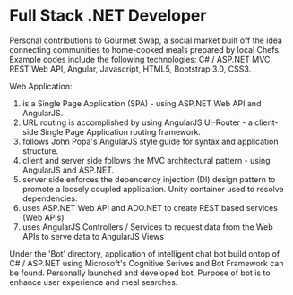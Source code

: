 # Full Stack .NET Developer
Personal contributions to Gourmet Swap, a social market built off the idea connecting communities to home-cooked meals prepared by local Chefs. Example codes include the following technologies: C# / ASP.NET MVC, REST Web API, Angular, Javascript, HTML5, Bootstrap 3.0, CSS3.

Web Application:
1) is a Single Page Application (SPA) - using ASP.NET Web API and AngularJS.
2) URL routing is accomplished by using AngularJS UI-Router - a client-side Single Page Application routing framework.
3) follows John Popa's AngularJS style guide for syntax and application structure.
4) client and server side follows the MVC architectural pattern - using AngularJS and ASP.NET.
5) server side enforces the dependency injection (DI) design pattern to promote a loosely coupled application. Unity container used to resolve dependencies. 
6) uses ASP.NET Web API and ADO.NET to create REST based services (Web APIs) 
7) uses AngularJS Controllers / Services to request data from the Web APIs to serve data to AngularJS Views 


Under the 'Bot' directory, application of intelligent chat bot build ontop of C# / ASP.NET using Microsoft's Cognitive Serives and Bot Framework can be found. Personally launched and developed bot. Purpose of bot is to enhance user experience and meal searches.
